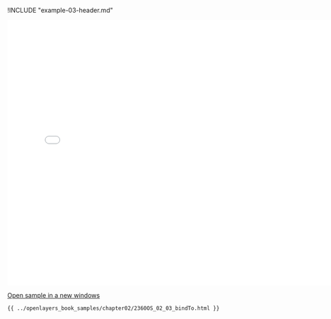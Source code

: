 
!INCLUDE "example-03-header.md"

<iframe src="../openlayers_book_samples/chapter02/2360OS_02_03_bindTo.html" width="770" height="600" frameBorder="0" seamless="seamless">
</iframe>

<a href="../openlayers_book_samples/chapter02/2360OS_02_03_bindTo.html" target="_blank">Open sample in a new windows</a>

```html
{{ ../openlayers_book_samples/chapter02/2360OS_02_03_bindTo.html }}
```
